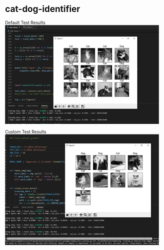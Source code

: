 # cat-dog-identifier

Default Test Results
![alt text](https://raw.githubusercontent.com/BahadirBerk/cat-dog-identifier/main/Test%20Results/default_test_results.jpg)

Custom Test Results 
![alt text](https://raw.githubusercontent.com/BahadirBerk/cat-dog-identifier/main/Test%20Results/custom_test_results.png)
